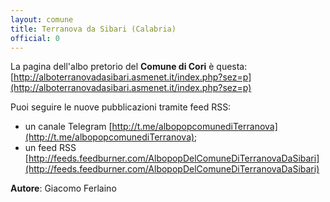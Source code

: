 ```yaml
---
layout: comune
title: Terranova da Sibari (Calabria)
official: 0
---
```


La pagina dell'albo pretorio del **Comune di Cori** è questa: [http://alboterranovadasibari.asmenet.it/index.php?sez=p](http://alboterranovadasibari.asmenet.it/index.php?sez=p)

Puoi seguire le nuove pubblicazioni tramite feed RSS:

* un canale Telegram [http://t.me/albopopcomunediTerranova](http://t.me/albopopcomunediTerranova);
* un feed RSS [http://feeds.feedburner.com/AlbopopDelComuneDiTerranovaDaSibari](http://feeds.feedburner.com/AlbopopDelComuneDiTerranovaDaSibari)

**Autore**: Giacomo Ferlaino
